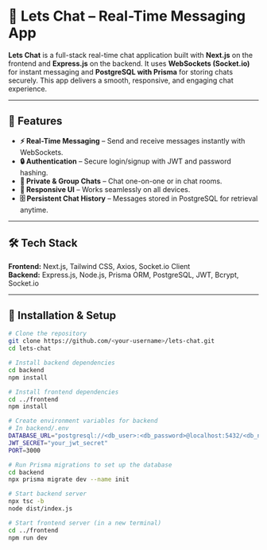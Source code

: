 # 💬 Lets Chat – Real-Time Messaging App

**Lets Chat** is a full-stack real-time chat application built with **Next.js** on the frontend and **Express.js** on the backend. It uses **WebSockets (Socket.io)** for instant messaging and **PostgreSQL with Prisma** for storing chats securely. This app delivers a smooth, responsive, and engaging chat experience.

---

## 📌 Features
- **⚡ Real-Time Messaging** – Send and receive messages instantly with WebSockets.
- **🔒 Authentication** – Secure login/signup with JWT and password hashing.
- **👥 Private & Group Chats** – Chat one-on-one or in chat rooms.
- **📱 Responsive UI** – Works seamlessly on all devices.
- **🗄 Persistent Chat History** – Messages stored in PostgreSQL for retrieval anytime.

---

## 🛠️ Tech Stack
**Frontend:** Next.js, Tailwind CSS, Axios, Socket.io Client  
**Backend:** Express.js, Node.js, Prisma ORM, PostgreSQL, JWT, Bcrypt, Socket.io  

---

## 🚀 Installation & Setup

```bash
# Clone the repository
git clone https://github.com/<your-username>/lets-chat.git
cd lets-chat

# Install backend dependencies
cd backend
npm install

# Install frontend dependencies
cd ../frontend
npm install

# Create environment variables for backend
# In backend/.env
DATABASE_URL="postgresql://<db_user>:<db_password>@localhost:5432/<db_name>?schema=public"
JWT_SECRET="your_jwt_secret"
PORT=3000

# Run Prisma migrations to set up the database
cd backend
npx prisma migrate dev --name init

# Start backend server
npx tsc -b
node dist/index.js

# Start frontend server (in a new terminal)
cd ../frontend
npm run dev

